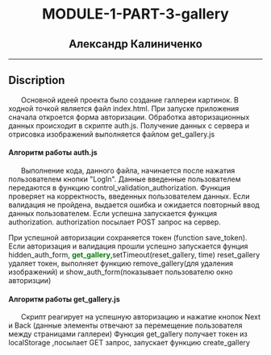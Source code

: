   <h1 align="center">MODULE-1-PART-3-gallery</h1>
   <h2 align="center">Александр Калиниченко</h2> 
<hr />
<h2> Discription</h2>
  <p style="text-indent: 25px;">Основной идеей проекта было создание галлереи картинок.
  В ходной точкой является файл index.html. 
  При запуске приложения сначала откроется форма авторизации. 
  Обработка авторизационных данных происходит в скрипте auth.js. 
  Получение данных с сервера и отрисовка изображений выполняется файлом get_gallery.js</p>

   <h4> Алгоритм работы auth.js</h4>
<p style="text-indent: 25px;">Выполнение кода, данного файла, начинается после нажатия пользователем кнопки "LogIn".
Данные введенные пользователем  передаются в функцию control_validation_authorization. 
Функция проверяет на корректность, введенных пользователем данных. Если валидация не пройдена, выдается ошибка и ожидается повторный ввод данных пользователем.
Если успешна запускается функция authorization. authorization посылает POST запрос на сервер. 
<br/>

При успешной авторизации сохраняется токен (function save_token). 
Если авторизация и валидация прошли успешно запускается фунция  hidden_auth_form, <strong style="color:green;">get_gallery</strong>,setTimeout(reset_gallery, time)
reset_gallery удаляет токен, выполняет функцию remove_gallery(для удаления изображений) и show_auth_form(показывает пользователю окно авторизции)</p>

 <h4>Алгоритм работы get_gallery.js</h4>
 <p style="text-indent: 25px;">Скрипт реагирует на успешную авторизацию и нажатие кнопок Next и Back (данные элементы отвечают за перемещение пользователя между страницами галлереи) 
Функция get_gallery получает токен из localStorage ,посылает GET запрос, запускает функцию create_gallery